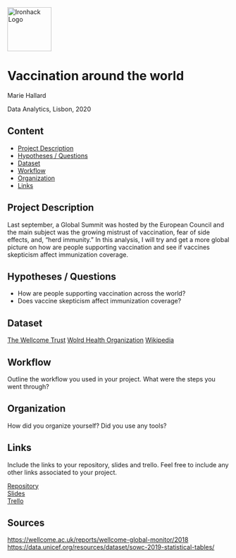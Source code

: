 <img src="https://bit.ly/2VnXWr2" alt="Ironhack Logo" width="100"/>

# Vaccination around the world
Marie Hallard

Data Analytics, Lisbon, 2020

## Content
- [Project Description](#project-description)
- [Hypotheses / Questions](#hypotheses-/-questions)
- [Dataset](#dataset)
- [Workflow](#workflow)
- [Organization](#organization)
- [Links](#links)

<a name="project-description"></a>

## Project Description
Last september, a Global Summit was hosted by the European Council and the main subject was the growing mistrust of vaccination, fear of side effects, and, “herd immunity.” 
In this analysis, I will try and get a more global picture on how are people supporting vaccination and see if vaccines skepticism affect immunization coverage.

<a name="hypotheses-/-questions"></a>

## Hypotheses / Questions
- How are people supporting vaccination across the world?
- Does vaccine skepticism affect immunization coverage?

<a name="dataset"></a>

## Dataset

[The Wellcome Trust](https://wellcome.ac.uk/what-we-do/our-work/wellcome-global-monitor) 
[Wolrd Health Organization](http://apps.who.int/gho/data/node.home) 
[Wikipedia](https://en.m.wikipedia.org/wiki/Vaccination_policy) 

<a name="workflow"></a>

## Workflow
Outline the workflow you used in your project. What were the steps you went through?

<a name="organization"></a>

## Organization
How did you organize yourself? Did you use any tools?

<a name="links"></a>

## Links
Include the links to your repository, slides and trello. Feel free to include any other links associated to your project. 

[Repository](https://github.com/)  
[Slides](https://slides.com/)  
[Trello](https://trello.com/en)  

## Sources
https://wellcome.ac.uk/reports/wellcome-global-monitor/2018
https://data.unicef.org/resources/dataset/sowc-2019-statistical-tables/
